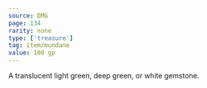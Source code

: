 ```yaml
---
source: DMG
page: 134
rarity: none
type: ['treasure']
tag: item/mundane
value: 100 gp
---
```


A translucent light green, deep green, or white gemstone.

